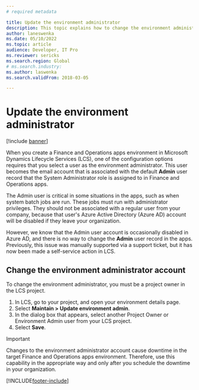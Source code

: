 ```yaml
---
# required metadata

title: Update the environment administrator
description: This topic explains how to change the environment administrator for a Finance and Operations apps environment in Microsoft Dynamics Lifecycle Services (LCS).
author: laneswenka
ms.date: 05/10/2022
ms.topic: article
audience: Developer, IT Pro
ms.reviewer: sericks
ms.search.region: Global 
# ms.search.industry:
ms.author: laswenka
ms.search.validFrom: 2018-03-05

---
```


# Update the environment administrator

[!include [banner](../includes/banner.md)]

When you create a Finance and Operations apps environment in Microsoft Dynamics Lifecycle Services (LCS), one of the configuration options requires that you select a user as the environment administrator. This user becomes the email account that is associated with the default **Admin** user record that the System Administrator role is assigned to in Finance and Operations apps.

The Admin user is critical in some situations in the apps, such as when system batch jobs are run. These jobs must run with administrator privileges. They should not be associated with a regular user from your company, because that user's Azure Active Directory (Azure AD) account will be disabled if they leave your organization.

However, we know that the Admin user account is occasionally disabled in Azure AD, and there is no way to change the **Admin** user record in the apps. Previously, this issue was manually supported via a support ticket, but it has now been made a self-service action in LCS.

## Change the environment administrator account

To change the environment administrator, you must be a project owner in the LCS project.

1. In LCS, go to your project, and open your environment details page.
2. Select **Maintain \> Update environment admin**.
3. In the dialog box that appears, select another Project Owner or Environment Admin user from your LCS project.
4. Select **Save**.

> [!IMPORTANT]
> Changes to the environment administrator account cause downtime in the target Finance and Operations apps environment. Therefore, use this capability in the appropriate way and only after you schedule the downtime in your organization.

[!INCLUDE[footer-include](../../../includes/footer-banner.md)]
